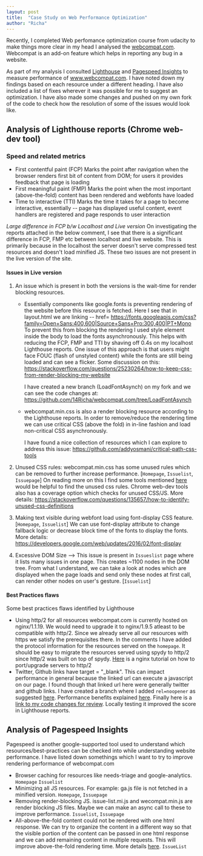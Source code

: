 ```yaml
---
layout: post
title:  "Case Study on Web Performance Optimization"
author: "Richa"
---
```


Recently, I completed Web perfomance optimization course from udacity to make things more clear in my head I analysed the [webcompat.com](https://webcompat.com/). 
Webcompat is an add-on feature which helps in reporting any bug in a website.

As part of my analysis I consulted [Lighthouse](https://developers.google.com/web/tools/lighthouse/) and [Pagespeed Insights](https://developers.google.com/speed/pagespeed/insights/) to measure performance of www.webcompat.com. 
I have noted down my findings based on each resource under a different heading. I have also included a list of fixes wherever it was possible for me to suggest an optimization. 
I have also made some changes and pushed on my own fork of the code to check how the resolution of some of the issues would look like.

## Analysis of Lighthouse reports (Chrome web-dev tool)

### Speed and related metrics

- First contentful paint (FCP) 
Marks the point after navigation when the browser renders first bit of content from DOM; for users it provides feedback that page is loading
- First meaningful paint (FMP) 
Marks the point when the most important (above-the-fold) content has been rendered and webfonts have loaded
- Time to interactive (TTI) 
Marks the time it takes for a page to become interactive, essentially -- page has displayed useful content, event handlers are registered and page responds to user interaction

*Large difference in FCP b/w Localhost and Live version*
On investigating the reports attached in the below comment, I see that there is a significant difference in FCP, FMP etc between localhost and live website. This is primarily because in the localhost the server doesn't serve compressed test resources and doesn't load minified JS. These two issues are not present in the live version of the site. 

#### Issues in Live version
1. An issue which is present in both the versions is the wait-time for render blocking resources.
   * Essentially components like google.fonts is preventing rendering of the website before this resource is fetched. 
Here I see that in layout.html we are linking -- href= https://fonts.googleapis.com/css?family=Open+Sans:400,600|Source+Sans+Pro:300,400|PT+Mono 
      To prevent this from blocking the rendering I used style element inside the body to load the fonts asynchronously. This helps with reducing the FCP, FMP and TTI by shaving off 0.4s on my localhost Lighthouse reports. One issue of this approach is that users might face FOUC (flash of unstyled content) while the fonts are still being loaded and can see a flicker. Some discussion on this: https://stackoverflow.com/questions/25230264/how-to-keep-css-from-render-blocking-my-website

      I have created a new branch (LoadFontAsynch) on my fork and we can see the code changes at: https://github.com/14Richa/webcompat.com/tree/LoadFontAsynch 

   * webcompat.min.css is also a render blocking resource according to the Lighthouse reports. In order to remove/reduce the rendering time we can use critical CSS (above the fold) in in-line fashion and load non-critical CSS asynchronously. 

     I have found a nice collection of resources which I can explore to address this issue: https://github.com/addyosmani/critical-path-css-tools

2. Unused CSS rules: webcompat.min.css has some unused rules which can be removed to further increase performance. [`Homepage`, `Issuelist`, `Issuepage`]
On reading more on this I find some tools mentioned [here](https://stackoverflow.com/questions/135657/how-to-identify-unused-css-definitions) would be helpful to find the unused css rules. 
Chrome web-dev tools also has a coverage option which checks for unused CSS/JS. More details: https://stackoverflow.com/questions/135657/how-to-identify-unused-css-definitions


3. Making text visible during webfont load using font-display CSS feature. [`Homepage`, `Issuelist`] We can use font-display attribute to change fallback logic or decrease block time of the fonts to display the fonts.
More details: https://developers.google.com/web/updates/2016/02/font-display

4. Excessive DOM Size --> This issue is present in `Issueslist` page where it lists many issues in one page. 
This creates ~1100 nodes in the DOM tree. From what I understand, we can take a look at nodes which are displayed when the page loads and send only these nodes at first call, can render other nodes on user's gesture. [`Issuelist`]

#### Best Practices flaws
Some best practices flaws identified by Lighthouse
- Using http/2 for all resources
  webcompat.com is currently hosted on nginx/1.1.19. We would need to upgrade it to nginx/1.9.5 atleast to be compatible with http/2. Since we already serve all our resources with https we satisfy the prerequisites there. In the comments I have added the protocol information for the resources served on the `homepage`. It should be easy to migrate the resources served using spydy to http/2 since http/2 was built on top of spydy. [Here](https://www.nginx.com/blog/http2-module-nginx/) is a nginx tutorial on how to port/upgrade servers to http/2 
- Twitter, Github links have target = "_blank". This can impact performance in general because the linked url can execute a javascript on our page. I found though that linked url here were generally twitter and github links. I have created a branch where I added `rel=noopener` as suggested [here](https://developers.google.com/web/tools/lighthouse/audits/noopener). Performance benefits explained [here](https://jakearchibald.com/2016/performance-benefits-of-rel-noopener/). Finally here is a [link to my code changes for review](https://github.com/14Richa/webcompat.com/commit/2ad3a6466caf852bce863ac6b7b7c229f67eb974). Locally testing it improved the score in Lighthouse reports.


## Analysis of Pagespeed Insights
Pagespeed is another google-supported tool used to understand which resources/best-practices can be checked into while understanding website performance. I have listed down somethings which I want to try to improve rendering performance of webcompat.com

- Browser caching for resources like needs-triage and google-analytics. `Homepage` `Issuelist`
- Minimizing all JS resources. For example: ga.js file is not fetched in a minified version. `Homepage`, `Issuepage`
- Removing render-blocking JS. issue-list.mi.js and wecompat.min.js are render blocking JS files. Maybe we can make an async call to these to improve performance. `Issuelist`, `Issuepage`
- All-above-the-fold content could not be rendered with one html response. We can try to organize the content in a different way so that the visible portion of the content can be passed in one html response and we can add remaining content in multiple requests. This will improve above-the-fold rendering time. More details [here](https://developers.google.com/speed/docs/insights/PrioritizeVisibleContent). `IssueList`
